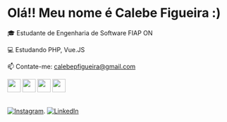 # Olá!! Meu nome é Calebe Figueira :)

🎓 Estudante de Engenharia de Software FIAP ON

💻 Estudando PHP, Vue.JS

📫 Contate-me: calebepfigueira@gmail.com

<div>
  <img src="https://cdn.jsdelivr.net/gh/devicons/devicon/icons/javascript/javascript-original.svg" height="30"/>
  <img src="https://cdn.jsdelivr.net/gh/devicons/devicon/icons/html5/html5-original.svg" height="30"/>
  <img src="https://cdn.jsdelivr.net/gh/devicons/devicon/icons/css3/css3-original.svg" height="30"/>
  <img src="https://cdn.jsdelivr.net/gh/devicons/devicon/icons/python/python-original.svg" height="30"/>
</div>

<br>

[![Instagram](https://img.shields.io/badge/Instagram-DD2A7B?style=for-the-badge&logo=instagram&logoColor=white)](https://www.instagram.com/lebeepf/). 
[![LinkedIn](https://img.shields.io/badge/LinkedIn-0077B5?style=for-the-badge&logo=linkedin&logoColor=white)](https://www.linkedin.com/in/calebe-figueira/)
